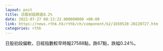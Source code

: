 ```yaml
---
layout: post
title: 日股初段跌逾0.2%
date: 2022-07-27 08:13:22.000000000 +08:00
link: https://news.rthk.hk/rthk/ch/component/k2/1659520-20220727.htm
categories: rthk
---
```


日股初段偏軟，日經指數較早時報27588點，跌67點，跌幅0.24%。
